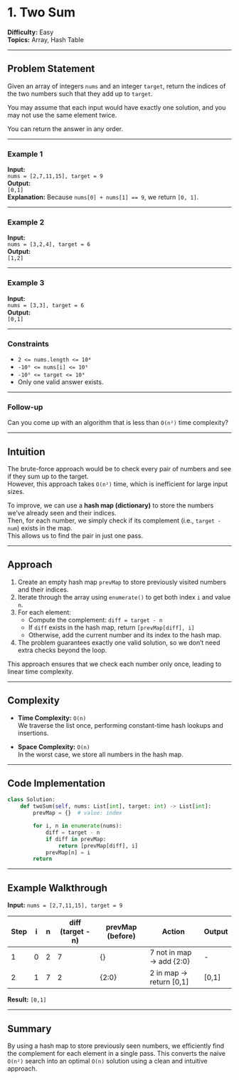 # 1. Two Sum

**Difficulty:** Easy  
**Topics:** Array, Hash Table

---

## Problem Statement

Given an array of integers `nums` and an integer `target`, return the indices of the two numbers such that they add up to `target`.

You may assume that each input would have exactly one solution, and you may not use the same element twice.

You can return the answer in any order.

---

### Example 1

**Input:**  
`nums = [2,7,11,15], target = 9`  
**Output:**  
`[0,1]`  
**Explanation:** Because `nums[0] + nums[1] == 9`, we return `[0, 1]`.

---

### Example 2

**Input:**  
`nums = [3,2,4], target = 6`  
**Output:**  
`[1,2]`

---

### Example 3

**Input:**  
`nums = [3,3], target = 6`  
**Output:**  
`[0,1]`

---

### Constraints

- `2 <= nums.length <= 10⁴`
- `-10⁹ <= nums[i] <= 10⁹`
- `-10⁹ <= target <= 10⁹`
- Only one valid answer exists.

---

### Follow-up

Can you come up with an algorithm that is less than `O(n²)` time complexity?

---

## Intuition

The brute-force approach would be to check every pair of numbers and see if they sum up to the target.  
However, this approach takes `O(n²)` time, which is inefficient for large input sizes.

To improve, we can use a **hash map (dictionary)** to store the numbers we’ve already seen and their indices.  
Then, for each number, we simply check if its complement (i.e., `target - num`) exists in the map.  
This allows us to find the pair in just one pass.

---

## Approach

1. Create an empty hash map `prevMap` to store previously visited numbers and their indices.
2. Iterate through the array using `enumerate()` to get both index `i` and value `n`.
3. For each element:
   - Compute the complement: `diff = target - n`
   - If `diff` exists in the hash map, return `[prevMap[diff], i]`
   - Otherwise, add the current number and its index to the hash map.
4. The problem guarantees exactly one valid solution, so we don’t need extra checks beyond the loop.

This approach ensures that we check each number only once, leading to linear time complexity.

---

## Complexity

- **Time Complexity:** `O(n)`  
  We traverse the list once, performing constant-time hash lookups and insertions.

- **Space Complexity:** `O(n)`  
  In the worst case, we store all numbers in the hash map.

---

## Code Implementation

```python
class Solution:
    def twoSum(self, nums: List[int], target: int) -> List[int]:
        prevMap = {}  # value: index

        for i, n in enumerate(nums):
            diff = target - n
            if diff in prevMap:
                return [prevMap[diff], i]
            prevMap[n] = i
        return
```

---

## Example Walkthrough

**Input:**
`nums = [2,7,11,15], target = 9`

| Step | i   | n   | diff (target - n) | prevMap (before) | Action                   | Output |
| ---- | --- | --- | ----------------- | ---------------- | ------------------------ | ------ |
| 1    | 0   | 2   | 7                 | {}               | 7 not in map → add {2:0} | -      |
| 2    | 1   | 7   | 2                 | {2:0}            | 2 in map → return [0,1]  | [0,1]  |

**Result:** `[0,1]`

---

## Summary

By using a hash map to store previously seen numbers, we efficiently find the complement for each element in a single pass.
This converts the naive `O(n²)` search into an optimal `O(n)` solution using a clean and intuitive approach.
